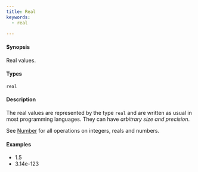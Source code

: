 ```yaml
---
title: Real
keywords:
  - real

---
```


#### Synopsis

Real values.

#### Types

`real`

#### Description

The real values are represented by the type `real` and are written as usual in most programming languages.
They can have _arbitrary size and precision_.

See [Number](../../../../Rascal/Expressions/Values/Number/index.md) for all operations on integers, reals and numbers.

#### Examples

*  1.5
*  3.14e-123


